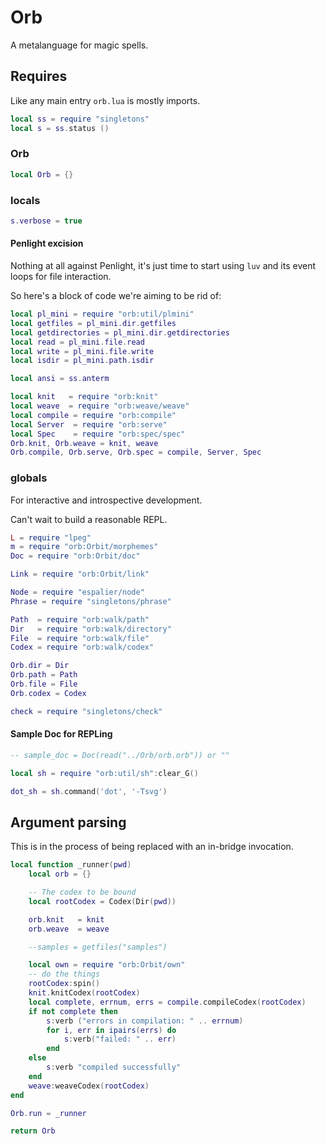 # Orb

A metalanguage for magic spells.


## Requires

Like any main entry ``orb.lua`` is mostly imports.


```lua
local ss = require "singletons"
local s = ss.status ()
```
### Orb

```lua
local Orb = {}
```
### locals

```lua
s.verbose = true
```
#### Penlight excision

Nothing at all against Penlight, it's just time to start using ``luv`` and its
event loops for file interaction.


So here's a block of code we're aiming to be rid of:

```lua
local pl_mini = require "orb:util/plmini"
local getfiles = pl_mini.dir.getfiles
local getdirectories = pl_mini.dir.getdirectories
local read = pl_mini.file.read
local write = pl_mini.file.write
local isdir = pl_mini.path.isdir
```
```lua
local ansi = ss.anterm

local knit   = require "orb:knit"
local weave  = require "orb:weave/weave"
local compile = require "orb:compile"
local Server  = require "orb:serve"
local Spec    = require "orb:spec/spec"
Orb.knit, Orb.weave = knit, weave
Orb.compile, Orb.serve, Orb.spec = compile, Server, Spec
```
### globals

  For interactive and introspective development.


Can't wait to build a reasonable REPL.

```lua
L = require "lpeg"
m = require "orb:Orbit/morphemes"
Doc = require "orb:Orbit/doc"

Link = require "orb:Orbit/link"

Node = require "espalier/node"
Phrase = require "singletons/phrase"

Path  = require "orb:walk/path"
Dir   = require "orb:walk/directory"
File  = require "orb:walk/file"
Codex = require "orb:walk/codex"

Orb.dir = Dir
Orb.path = Path
Orb.file = File
Orb.codex = Codex

check = require "singletons/check"
```
#### Sample Doc for REPLing

```lua
-- sample_doc = Doc(read("../Orb/orb.orb")) or ""

local sh = require "orb:util/sh":clear_G()

dot_sh = sh.command('dot', '-Tsvg')


```
## Argument parsing

This is in the process of being replaced with an in-bridge invocation.

```lua
local function _runner(pwd)
    local orb = {}

    -- The codex to be bound
    local rootCodex = Codex(Dir(pwd))

    orb.knit   = knit
    orb.weave  = weave

    --samples = getfiles("samples")

    local own = require "orb:Orbit/own"
    -- do the things
    rootCodex:spin()
    knit.knitCodex(rootCodex)
    local complete, errnum, errs = compile.compileCodex(rootCodex)
    if not complete then
        s:verb ("errors in compilation: " .. errnum)
        for i, err in ipairs(errs) do
            s:verb("failed: " .. err)
        end
    else
        s:verb "compiled successfully"
    end
    weave:weaveCodex(rootCodex)
end

Orb.run = _runner

return Orb
```
